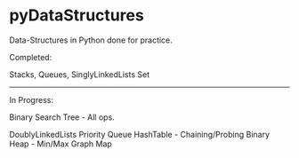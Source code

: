 # pyDataStructures
Data-Structures in Python done for practice.

Completed:

Stacks,
Queues,
SinglyLinkedLists
Set

__________________________________________

In Progress:

Binary Search Tree - All ops.

DoublyLinkedLists
Priority Queue
HashTable - Chaining/Probing
Binary Heap - Min/Max
Graph
Map


